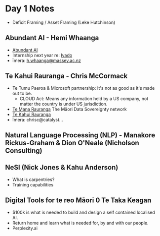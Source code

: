 # Day 1 Notes

- Deficit Framing / Asset Framing (Leke Hutchinson)

## Abundant AI - Hemi Whaanga

- [Abundant AI](https://www.indigenous-ai.net/abundant/)
- Internship next year re: [Ivado](https://ivadolabs.com/en/) 
- īmera: h.whaanga@massey.ac.nz



## Te Kahui Rauranga - Chris McCormack

- Te Tumu Paeroa & Microsoft partnership: It's not as good as it's made out to be.
  - CLOUD Act: Means any information held by a US company, not matter the country is under US jurisdiction.
- [Te Mana Rauranga](https://www.temanararaunga.maori.nz/) The Māori Data Sovereignty network
- [Te Kahui Rauranga](https://www.kahuiraraunga.io/)
- īmera: chrisc@catalyst...



## Natural Language Processing (NLP) - Manakore Rickus-Graham & Dion O'Neale (Nicholson Consulting)




## NeSI (Nick Jones & Kahu Anderson)

- What is carpentries?
- Training capabilities

## Digital Tools for te reo Māori 0 Te Taka Keagan

- $100k is what is needed to build and design a self contained localised AI.
- Return home and learn what is needed for, by and with our people.
- Perplexity.ai
